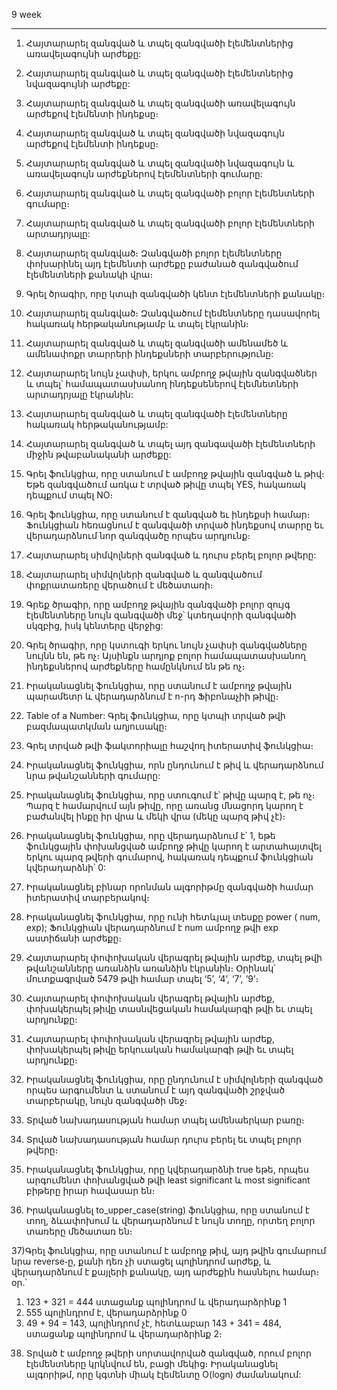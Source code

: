 9 week

*********************************


1) Հայտարարել զանգված և տպել զանգվածի էլեմենտներից առավելագույնի արժեքը:

2) Հայտարարել զանգված և տպել զանգվածի էլեմենտներից նվազագույնի արժեքը:

3) Հայտարարել զանգված և տպել զանգվածի առավելագույն արժեքով էլեմենտի ինդեքսը։

4) Հայտարարել զանգված և տպել զանգվածի նվազագույն արժեքով էլեմենտի ինդեքսը։

5) Հայտարարել զանգված և տպել զանգվածի նվազագույն և առավելագույն արժեքներով էլեմենտների գումարը:

6) Հայտարարել զանգված և տպել զանգվածի բոլոր էլեմենտների գումարը։

7) Հայտարարել զանգված և տպել զանգվածի բոլոր էլեմենտների արտադրյալը:

8) Հայտարարել զանգված։ Զանգվածի բոլոր էլեմենտները փոխարինել այդ էլեմենտի արժեքը բաժանած զանգվածում էլեմենտների քանակի վրա։

9) Գրել ծրագիր, որը կտպի զանգվածի կենտ էլեմենտների քանակը։

10) Հայտարարել զանգված։ Զանգվածում էլեմենտները դասավորել հակառակ հերթականությամբ և տպել էկրանին։

11) Հայտարարել զանգված և տպել զանգվածի ամենամեծ և ամենափոքր տարրերի ինդեքսների տարբերությունը:

12) Հայտարարել նույն չափսի, երկու ամբողջ թվային զանգվածներ և տպել՝ համապատասխանող ինդեքսեներով էլեմնետների արտադրյալը էկրանին:

13) Հայտարարել զանգված և տպել  զանգվածի էլեմենտները հակառակ հերթականությամբ:

14) Հայտարարել զանգված և տպել այդ զանգավածի էլեմենտների միջին թվաբանականի արժեքը:

15) Գրել ֆունկցիա, որը ստանում է ամբողջ թվային զանգված և թիվ։ Եթե զանգվածում առկա է տրված թիվը տպել YES, հակառակ դեպքում տպել NO։

16) Գրել ֆունկցիա, որը ստանում է զանգված եւ ինդեքսի համար։ Ֆունկցիան հեռացնում է զանգվածի տրված ինդեքսով տարրը եւ վերադարձնում նոր զանգվածը որպես արդյունք։

17) Հայտարարել սիմվոլների զանգված և դուրս բերել բոլոր թվերը:

18) Հայտարարել սիմվոլների զանգված և զանգվածում փոքրատառերը վերածում է մեծատառի։

19) Գրեք ծրագիր, որը ամբողջ թվային զանգվածի բոլոր զույգ էլեմենտները  նույն զանգվածի մեջ՝ կտեղավորի զանգվածի սկզբից, իսկ կենտերը վերջից:

20) Գրել ծրագիր, որը կստուգի երկու նույն չափսի զանգվածները նույնն են, թե ոչ։ Այսինքն արդյոք բոլոր համապատասխանող ինդեքսներով արժեքները համընկնում են թե ոչ։

21) Իրականացնել ֆունկցիա, որը ստանում է ամբողջ թվային պարամետր և վերադարձնում է n-րդ Ֆիբոնաչիի թիվը։

22) Table of a Number: Գրել ֆունկցիա, որը կտպի տրված թվի բազմապատկման աղյուսակը։

23) Գրել տրված թվի ֆակտորիալը հաշվող իտերատիվ ֆունկցիա։

24) Իրականացնել ֆունկցիա, որն ընդունում է թիվ և վերադարձնում նրա թվանշանների գումարը:

25) Իրականացնել ֆունկցիա, որը ստուգում է՝ թիվը պարզ է, թե ոչ։ Պարզ է համարվում այն թիվը, որը առանց մնացորդ կարող է բաժանվել ինքը իր վրա և մեկի վրա (մեկը պարզ թիվ չէ)։

26) Իրականացնել  ֆունկցիա, որը վերադարձնում է՝ 1, եթե ֆունկցային փոխանցված ամբողջ թիվը կարող է արտահայտվել երկու պարզ թվերի գումարով, հակառակ դեպքում ֆունկցիան կվերադարձնի՝ 0:

27) Իրականացնել բինար որոնման ալգորիթմը զանգվածի համար իտերատիվ տարբերակով։

28) Իրականացնել ֆունկցիա, որը ունի հետևյալ տեսքը power ( num, exp); Ֆունկցիան վերադարձնում է num ամբողջ թվի exp աստիճանի արժեքը։

29) Հայտարարել փոփոխական վերագրել թվային արժեք, տպել թվի թվանշանները առանձին առանձին էկրանին։ Օրինակ՝ մուտքագրված 5479 թվի համար տպել ‘5’, ‘4’, ‘7’, ‘9’։

30) Հայտարարել փոփոխական վերագրել թվային արժեք, փոխակերպել թիվը տասնվեցական համակարգի թվի եւ տպել արդյունքը։

31) Հայտարարել փոփոխական վերագրել թվային արժեք, փոխակերպել թիվը երկուական համակարգի թվի եւ տպել արդյունքը։

32) Իրականացնել ֆունկցիա, որը ընդունում է սիմվոլների զանգված որպես արգումենտ և ստանում է այդ զանգվածի շրջված տարբերակը, նույն զանգվածի մեջ։

33) Տրված նախադասության համար տպել ամենաերկար բառը։

34) Տրված նախադասության համար դուրս բերել եւ տպել բոլոր թվերը։

35) Իրականացնել ֆունկցիա, որը կվերադարձնի true եթե, որպես արգումենտ փոխանցված թվի least significant և most significant բիթերը իրար հավասար են։

36) Իրականացնել to_upper_case(string) ֆունկցիա, որը ստանում է տող, ձևափոխում և վերադարձնում է նույն տողը, որտեղ բոլոր տառերը մեծատառ են։

37)Գրել ֆունկցիա, որը ստանում է ամբողջ թիվ, այդ թվին գումարում նրա reverse֊ը, քանի դեռ չի ստացել պոլինդրոմ արժեք, և վերադարձնում է քայլերի քանակը, այդ արժեքին հասնելու համար։ օր․՝

  1) 123 + 321 = 444 ստացանք պոլինդրոմ և վերադարձրինք 1        
  2) 555 պոլինդրոմ է, վերադարձրինք 0        
  3) 49 + 94 = 143, պոլինդրոմ չէ, հետևաբար 143 + 341 = 484, ստացանք պոլինդրոմ և վերադարձրինք 2։
  
38. Տրված է ամբողջ թվերի սորտավորված զանգված, որում բոլոր էլեմենտները կրկնվում են, բացի մեկից։ Իրականացնել ալգորիթմ, որը կգտնի միակ էլեմենտը O(logn) ժամանակում:







